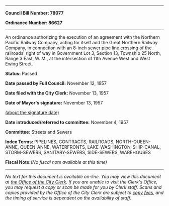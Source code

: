 

********

**Council Bill Number: 78077**
   
**Ordinance Number: 86627**
********

 An ordinance authorizing the execution of an agreement with the Northern Pacific Railway Company, acting for itself and the Great Northern Railway Company, in connection with an 8-inch sewer pipe line crossing of the railroads' right of way in Government Lot 3, Section 13, Township 25 North, Range 3 East, W. M., at the intersection of 11th Avenue West and West Ewing Street.

**Status:** Passed
   
**Date passed by Full Council:** November 12, 1957
   
**Date filed with the City Clerk:** November 13, 1957
   
**Date of Mayor's signature:** November 13, 1957
   
[(about the signature date)](/~public/approvaldate.htm)
   
   
   
**Date introduced/referred to committee:** November 4, 1957
   
**Committee:** Streets and Sewers
   
   
**Index Terms:** PIPELINES, CONTRACTS, RAILROADS, NORTH-QUEEN-ANNE, QUEEN-ANNE, WATERFRONTS, LAKE-WASHINGTON-SHIP-CANAL, STORM-SEWERS, SANITARY-SEWERS, SIDE-SEWERS, WAREHOUSES

**Fiscal Note:**_(No fiscal note available at this time)_
********

_No text for this document is available on-line. You may view this document at [the Office of the City Clerk](http://www.seattle.gov/leg/clerk/contactUs.htm). If you are unable to visit the Clerk's Office, you may request a copy or scan be made for you by Clerk staff. Scans and copies provided by the Office of the City Clerk are subject to [copy fees](http://clerk.seattle.gov/~public/clerkfees.htm), and the timing of service is dependent on the availability of staff._

